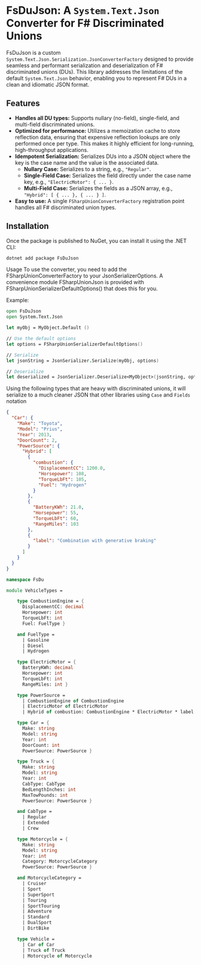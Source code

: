 # FsDuJson: A `System.Text.Json` Converter for F# Discriminated Unions

FsDuJson is a custom `System.Text.Json.Serialization.JsonConverterFactory` designed to provide seamless and performant serialization and deserialization of F# discriminated unions (DUs). This library addresses the limitations of the default `System.Text.Json` behavior, enabling you to represent F# DUs in a clean and idiomatic JSON format.

## Features

- **Handles all DU types:** Supports nullary (no-field), single-field, and multi-field discriminated unions.
- **Optimized for performance:** Utilizes a memoization cache to store reflection data, ensuring that expensive reflection lookups are only performed once per type. This makes it highly efficient for long-running, high-throughput applications.
- **Idempotent Serialization:** Serializes DUs into a JSON object where the key is the case name and the value is the associated data.
  - **Nullary Case:** Serializes to a string, e.g., `"Regular"`.
  - **Single-Field Case:** Serializes the field directly under the case name key, e.g., `"ElectricMotor": { ... }`.
  - **Multi-Field Case:** Serializes the fields as a JSON array, e.g., `"Hybrid": [ { ... }, { ... } ]`.
- **Easy to use:** A single `FSharpUnionConverterFactory` registration point handles all F# discriminated union types.

## Installation

Once the package is published to NuGet, you can install it using the .NET CLI:

```bash
dotnet add package FsDuJson
```

Usage
To use the converter, you need to add the FSharpUnionConverterFactory to your JsonSerializerOptions. A convenience module FSharpUnionJson is provided with FSharpUnionSerializerDefaultOptions() that does this for you.

Example:
```fsharp
open FsDuJson
open System.Text.Json

let myObj = MyObject.Default ()

// Use the default options
let options = FSharpUnionSerializerDefaultOptions()

// Serialize
let jsonString = JsonSerializer.Serialize(myObj, options)

// Deserialize
let deserialized = JsonSerializer.Deserialize<MyObject>(jsonString, options)
```

Using the following types that are heavy with discriminated unions, it will serialize to a much cleaner JSON that other libraries using `Case` and `Fields` notation

```json
{
  "Car": {
    "Make": "Toyota",
    "Model": "Prius",
    "Year": 2013,
    "DoorCount": 2,
    "PowerSource": {
      "Hybrid": [
        {
          "combustion": {
            "DisplacementCC": 1200.0,
            "Horsepower": 108,
            "TorqueLbFt": 105,
            "Fuel": "Hydrogen"
          }
        },
        {
          "BatteryKWh": 21.0,
          "Horsepower": 55,
          "TorqueLbFt": 60,
          "RangeMiles": 103
        },
        {
          "label": "Combination with generative braking"
        }
      ]
    }
  }
}
```

```fsharp
namespace FsDu

module VehicleTypes =

    type CombustionEngine = {
      DisplacementCC: decimal
      Horsepower: int
      TorqueLbFt: int
      Fuel: FuelType }

    and FuelType = 
      | Gasoline
      | Diesel
      | Hydrogen

    type ElectricMotor = {
      BatteryKWh: decimal
      Horsepower: int
      TorqueLbFt: int
      RangeMiles: int }

    type PowerSource =
      | CombustionEngine of CombustionEngine
      | ElectricMotor of ElectricMotor
      | Hybrid of combustion: CombustionEngine * ElectricMotor * label: string

    type Car = {
      Make: string
      Model: string
      Year: int
      DoorCount: int
      PowerSource: PowerSource }

    type Truck = {
      Make: string
      Model: string
      Year: int
      CabType: CabType
      BedLengthInches: int
      MaxTowPounds: int
      PowerSource: PowerSource }

    and CabType =
      | Regular
      | Extended
      | Crew

    type Motorcycle = {
      Make: string
      Model: string
      Year: int
      Category: MotorcycleCategory
      PowerSource: PowerSource }

    and MotorcycleCategory =
      | Cruiser
      | Sport
      | SuperSport
      | Touring
      | SportTouring
      | Adventure
      | Standard
      | DualSport
      | DirtBike

    type Vehicle =
      | Car of Car
      | Truck of Truck
      | Motorcycle of Motorcycle
```
